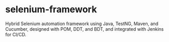# selenium-framework
Hybrid Selenium automation framework using Java, TestNG, Maven, and Cucumber, designed with POM, DDT, and BDT, and integrated with Jenkins for CI/CD.
